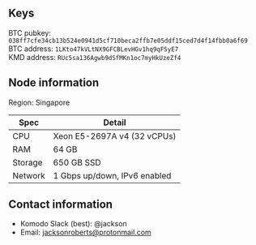 ## Keys

BTC pubkey: `038ff7cfe34cb13b524e0941d5cf710beca2ffb7e05ddf15ced7d4f14fbb0a6f69`  
BTC address: `1LKto47kVLtNX9GFCBLevHGv1hq9qFSyE7`  
KMD address: `RUc5sa136Agwb9dSfMKn1oc7myHkUzeZf4`

## Node information

Region: Singapore

| Spec    | Detail              |
|---------|---------------------|
| CPU     | Xeon E5-2697A v4 (32 vCPUs) |
| RAM     | 64 GB               |
| Storage | 650 GB SSD          |
| Network | 1 Gbps up/down, IPv6 enabled |


## Contact information

- Komodo Slack (best): @jackson
- Email: jacksonroberts@protonmail.com
